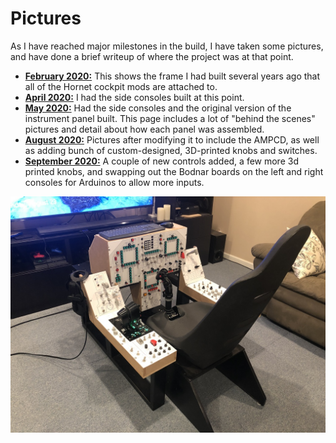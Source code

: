 # Pictures

As I have reached major milestones in the build, I have taken some pictures, and have done a brief
writeup of where the project was at that point.

* [**February 2020:**](2020-02/Readme.md) This shows the frame I had built several years ago that all of the
Hornet cockpit mods are attached to.
* [**April 2020:**](2020-04/Readme.md) I had the side consoles built at this point.
* [**May 2020:**](2020-05/Readme.md) Had the side consoles and the original version of the instrument panel built.
This page includes a lot of "behind the scenes" pictures and detail about how each panel was assembled.
* [**August 2020:**](2020-08/Readme.md) Pictures after modifying it to include the AMPCD, as well as adding
bunch of custom-designed, 3D-printed knobs and switches.
* [**September 2020:**](2020-09/Readme.md) A couple of new controls added, a few more 3d printed knobs, and swapping
out the Bodnar boards on the left and right consoles for Arduinos to allow more inputs.


<img src="2020-08/IMG_7684.JPG">
